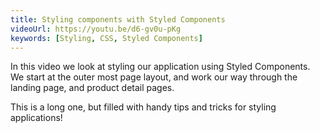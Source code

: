 ```yaml
---
title: Styling components with Styled Components
videoUrl: https://youtu.be/d6-gv0u-pKg
keywords: [Styling, CSS, Styled Components]
---
```


In this video we look at styling our application using Styled Components. We start at the outer most page layout, and work our way through the landing page, and product detail pages.

This is a long one, but filled with handy tips and tricks for styling applications!
